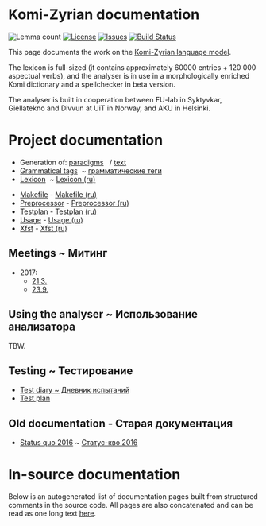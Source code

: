 # Komi-Zyrian documentation

![Lemma count](https://img.shields.io/endpoint?url=https%3A%2F%2Fraw.githubusercontent.com%2Fgiellalt%2Flang-kpv%2Fgh-pages%2Flemmacount.json)
[![License](https://img.shields.io/github/license/giellalt/lang-kpv)](https://github.com/giellalt/lang-kpv/blob/main/LICENSE)
[![Issues](https://img.shields.io/github/issues/giellalt/lang-kpv)](https://github.com/giellalt/lang-kpv/issues)
[![Build Status](https://divvun-tc.giellalt.org/api/github/v1/repository/giellalt/lang-kpv/main/badge.svg)](https://github.com/giellalt/lang-kpv/actions)

This page documents the work on the [Komi-Zyrian language model](http://github.com/giellalt/lang-kpv). 

The lexicon is full-sized (it contains approximately 60000 
entries + 120 000 aspectual verbs), and the analyser 
is in use in a morphologically enriched Komi dictionary and a
spellchecker in beta version. 

The analyser is built in cooperation between FU-lab in
Syktyvkar, Giellatekno and Divvun at UiT in Norway, and
AKU in Helsinki.

# Project documentation

* Generation of: [paradigms](http://giellatekno.uit.no/cgi/p-kpv.eng.html)
  / [text](http://giellatekno.uit.no/cgi/d-kpv.eng.html)
* [Grammatical tags](docu-grammartags.eng.md)  ~ [грамматические теги](docu-grammartags.rus.md)
* [Lexicon](docu-lex.eng.md)  ~ [Lexicon (ru)](docu-lex.rus.md)
- [Makefile](docu-makefile.eng.md) - [Makefile (ru)](docu-makefile.rus.md)
- [Preprocessor](docu-preprocessor.eng.md) - [Preprocessor (ru)](docu-preprocessor.rus.md)
- [Testplan](docu-testplan.eng.md) - [Testplan (ru)](docu-testplan.rus.md)
- [Usage](docu-usage.eng.md) - [Usage (ru)](docu-usage.rus.md)
- [Xfst](docu-xfst.eng.md) - [Xfst (ru)](docu-xfst.rus.md)

## Meetings ~ Митинг

* 2017:
    - [21.3.](meetings/170321.md)
    - [23.9.](meetings/170923.md)

## Using the analyser ~ Использование анализатора

TBW.

##  Testing ~ Тестирование

* [Test diary ~ Дневник испытаний](kom-testdiary.md)
* [Test plan](docu-kom-testplan.md)

##  Old documentation - Старая документация

* [Status quo 2016](docu-statusquo.eng.md) ~ [Статус-кво 2016](docu-statusquo.rus.md)

# In-source documentation

Below is an autogenerated list of documentation pages built from structured comments in the source code. All pages are also concatenated and can be read as one long text [here](kpv.md).

